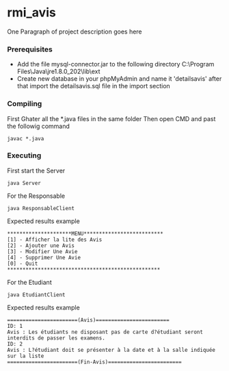 # rmi_avis


One Paragraph of project description goes here


### Prerequisites

 * Add the file mysql-connector.jar to the following directory
 C:\Program Files\Java\jre1.8.0_202\lib\ext
* Create new database in your phpMyAdmin and name it 'detailsavis' after that import the detailsavis.sql file in the import section

### Compiling 
First Ghater all the *.java files in the same folder
Then open CMD and past the followig command

```
javac *.java
```
### Executing 
First start the Server
```
java Server
```
For the Responsable  
```
java ResponsableClient
```
Expected results example
```
*********************MENU**************************
[1] - Afficher la lite des Avis
[2] - Ajouter une Avis
[3] - Modifier Une Avie
[4] - Supprimer Une Avie
[0] - Quit
**************************************************
```
For the Etudiant  
```
java EtudiantClient
```
Expected results example
```
=======================(Avis)========================
ID: 1
Avis : Les étudiants ne disposant pas de carte d?étudiant seront interdits de passer les examens.
ID: 2
Avis : L?étudiant doit se présenter à la date et à la salle indiquée sur la liste
=======================(Fin-Avis)========================
```
